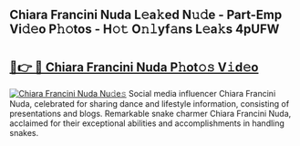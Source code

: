 ## Chiara Francini Nuda L𝚎a𝚔ed N𝚞𝚍e - Part-Emp Vi𝚍𝚎o P𝚑𝚘tos - H𝚘𝚝 O𝚗𝚕yf𝚊ns L𝚎a𝚔s 4pUFW

# <h2><a href="http://kf07gy.oniu.top/?m=Chiara+Francini+Nuda">🔗👉 🔴 Chiara Francini Nuda P𝚑ot𝚘𝚜 V𝚒d𝚎o</a></h2>

[![Chiara Francini Nuda Nu𝚍e𝚜](https://i.imgur.com/0qMVB7G.gif)](http://kf07gy.oniu.top/?m=Chiara+Francini+Nuda)
Social media influencer Chiara Francini Nuda, celebrated for sharing dance and lifestyle information, consisting of presentations and blogs. Remarkable snake charmer Chiara Francini Nuda, acclaimed for their exceptional abilities and accomplishments in handling snakes.  
